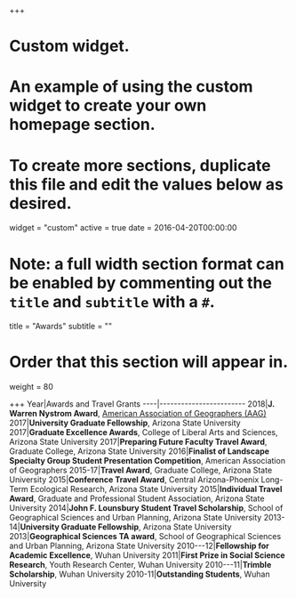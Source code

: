 +++
# Custom widget.
# An example of using the custom widget to create your own homepage section.
# To create more sections, duplicate this file and edit the values below as desired.
widget = "custom"
active = true
date = 2016-04-20T00:00:00

# Note: a full width section format can be enabled by commenting out the `title` and `subtitle` with a `#`.
title = "Awards"
subtitle = ""

# Order that this section will appear in.
weight = 80



+++
Year|Awards and Travel Grants
----|------------------------
2018|**J. Warren Nystrom Award**, [American Association of Geographers (AAG)](http://www.aag.org/cs/nystrom)
2017|**University Graduate Fellowship**, Arizona State University
2017|**Graduate Excellence Awards**, College of Liberal Arts and Sciences, Arizona State University 
2017|**Preparing Future Faculty Travel Award**, Graduate College, Arizona State University 
2016|**Finalist of Landscape Specialty Group Student Presentation Competition**, American Association of Geographers
2015-17|**Travel Award**, Graduate College, Arizona State University
2015|**Conference Travel Award**, Central Arizona-Phoenix Long-Term Ecological Research, Arizona State University
2015|**Individual Travel Award**, Graduate and Professional Student Association, Arizona State University 
2014|**John F. Lounsbury Student Travel Scholarship**, School of Geographical Sciences and Urban Planning, Arizona State University 
2013-14|**University Graduate Fellowship**, Arizona State University
2013|**Geographical Sciences TA award**, School of Geographical Sciences and Urban Planning, Arizona State University 
2010---12|**Fellowship for Academic Excellence**, Wuhan University
2011|**First Prize in Social Science Research**, Youth Research Center, Wuhan University
2010---11|**Trimble Scholarship**, Wuhan University
2010-11|**Outstanding Students**, Wuhan University
